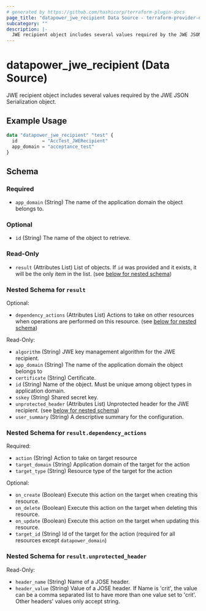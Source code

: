 ```yaml
---
# generated by https://github.com/hashicorp/terraform-plugin-docs
page_title: "datapower_jwe_recipient Data Source - terraform-provider-datapower"
subcategory: ""
description: |-
  JWE recipient object includes several values required by the JWE JSON Serialization object.
---
```


# datapower_jwe_recipient (Data Source)

JWE recipient object includes several values required by the JWE JSON Serialization object.

## Example Usage

```terraform
data "datapower_jwe_recipient" "test" {
  id         = "AccTest_JWERecipient"
  app_domain = "acceptance_test"
}
```

<!-- schema generated by tfplugindocs -->
## Schema

### Required

- `app_domain` (String) The name of the application domain the object belongs to.

### Optional

- `id` (String) The name of the object to retrieve.

### Read-Only

- `result` (Attributes List) List of objects. If `id` was provided and it exists, it will be the only item in the list. (see [below for nested schema](#nestedatt--result))

<a id="nestedatt--result"></a>
### Nested Schema for `result`

Optional:

- `dependency_actions` (Attributes List) Actions to take on other resources when operations are performed on this resource. (see [below for nested schema](#nestedatt--result--dependency_actions))

Read-Only:

- `algorithm` (String) JWE key management algorithm for the JWE recipient.
- `app_domain` (String) The name of the application domain the object belongs to
- `certificate` (String) Certificate.
- `id` (String) Name of the object. Must be unique among object types in application domain.
- `sskey` (String) Shared secret key.
- `unprotected_header` (Attributes List) Unprotected header for the JWE recipient. (see [below for nested schema](#nestedatt--result--unprotected_header))
- `user_summary` (String) A descriptive summary for the configuration.

<a id="nestedatt--result--dependency_actions"></a>
### Nested Schema for `result.dependency_actions`

Required:

- `action` (String) Action to take on target resource
- `target_domain` (String) Application domain of the target for the action
- `target_type` (String) Resource type of the target for the action

Optional:

- `on_create` (Boolean) Execute this action on the target when creating this resource.
- `on_delete` (Boolean) Execute this action on the target when deleting this resource.
- `on_update` (Boolean) Execute this action on the target when updating this resource.
- `target_id` (String) Id of the target for the action (required for all resources except `datapower_domain`)


<a id="nestedatt--result--unprotected_header"></a>
### Nested Schema for `result.unprotected_header`

Read-Only:

- `header_name` (String) Name of a JOSE header.
- `header_value` (String) Value of a JOSE header. If Name is 'crit', the value can be a comma separated list to have more than one value set to 'crit'. Other headers' values only accept string.
